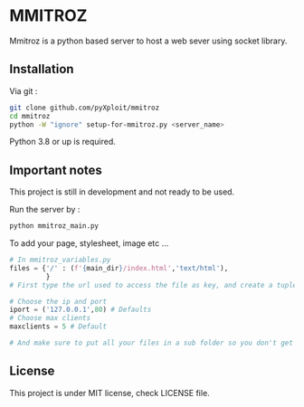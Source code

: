 # MMITROZ
Mmitroz is a python based server to host a web sever using socket library.
## Installation
Via git :
```bash
git clone github.com/pyXploit/mmitroz
cd mmitroz
python -W "ignore" setup-for-mmitroz.py <server_name>
```
Python 3.8 or up is required.
## Important notes
This project is still in development and not ready to be used.

Run the server by :
```bash
python mmitroz_main.py
```

To add your page, stylesheet, image etc ...
```python
# In mmitroz_variables.py
files = {'/' : (f'{main_dir}/index.html','text/html'),
         }
# First type the url used to access the file as key, and create a tuple containing at index 0 the dir and at index one the MIME type(text/html, text/css, etc ...) as value.

# Choose the ip and port 
iport = ('127.0.0.1',80) # Defaults
# Choose max clients
maxclients = 5 # Default

# And make sure to put all your files in a sub folder so you don't get security issues
```
## License
This project is under MIT license, check LICENSE file.
